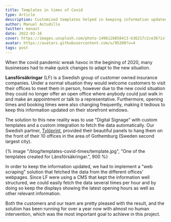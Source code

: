 ```yaml
---
title: Templates in times of Covid
type: Article
description: Customized templates helped in keeping information updated automatically during COVID-19.
author: Manuel Astudillo
twitter: manast
date: 2022-03-16
cover: https://images.unsplash.com/photo-1496128858413-b36217c2ce36?ixlib=rb-1.2.1&ixid=eyJhcHBfaWQiOjEyMDd9&auto=format&fit=crop&w=1679&q=80
avatar: https://avatars.githubusercontent.com/u/95200?v=4
tags: post
---
```


When the covid pandemic wreak havoc in the begining of 2020, many businesses had to make quick changes to adapt to the
new situation.

**Lansförsäkringar** (LF) is a Swedish group of customer owned insurance companies. Under a normal situation they would welcome customers to visit their offices to meet them in person, however due to the new covid situation they could no longer offer an open office where anybody could just walk in and make an appointment or talk to a representative. Furthermore, opening times and booking times were also changing frequently, making it tedious to keep this information updated on their storefront windows.

The solution to this new reality was to use "Digital Signage" with custom templates and a custom integration to fetch the data automatically. Our
Swedish partner, [Tylöprint](https://tyloprint.se), provided their beautiful panels to hang them on the front of their 10 offices in the area of
Gothemburg (Sweden second largest city).

{% image "/blog/templates-covid-times/template.jpg", "One of the templates created for Länsförsäkringar.", 900 %}

In order to keep the information updated, we had to implement a "web scraping" solution that fetched the data from the different offices' webpages.
Since LF were using a CMS that kept the information well structured, we could easily fetch the data several times per hour and by doing so keep the displays
showing the latest opening hours as well as other relevant information.

Both the customers and our team are pretty pleased with the result, and the solution has been running for over a year now with almost no human
intervention, which was the most important goal to achieve in this project.

